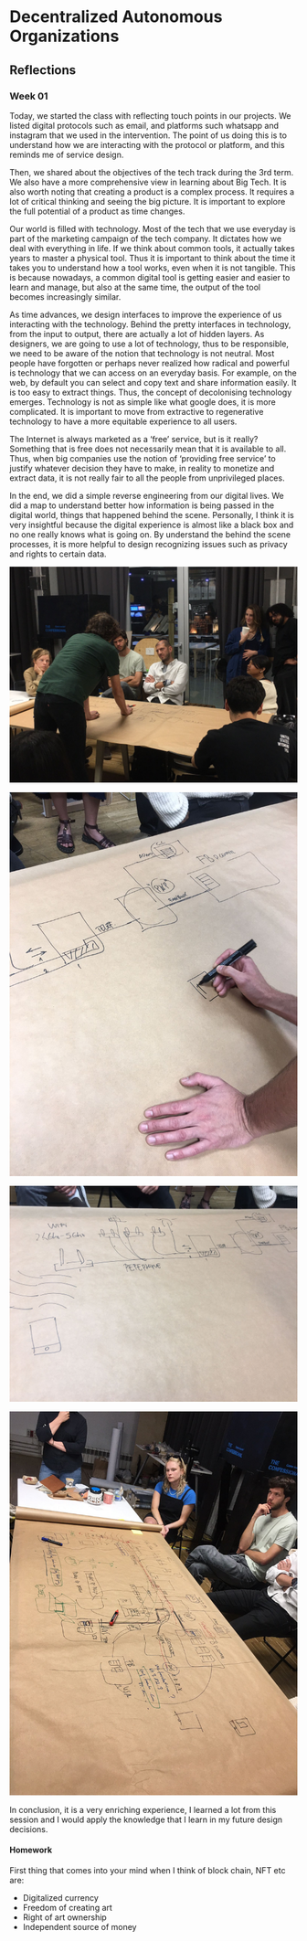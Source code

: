 
# Decentralized Autonomous Organizations

## Reflections

### Week 01

Today, we started the class with reflecting touch points in our projects. We listed digital protocols such as email, and platforms such whatsapp and instagram that we used in the intervention. The point of us doing this is to understand how we are interacting with the protocol or platform, and this reminds me of service design.

Then, we shared about the objectives of the tech track during the 3rd term. We also have a more comprehensive view in learning about Big Tech. It is also worth noting that creating a product is a complex process. It requires a lot of critical thinking and seeing the big picture. It is important to explore the full potential of a product as time changes.

Our world is filled with technology. Most of the tech that we use everyday is part of the marketing campaign of the tech company. It dictates how we deal with everything in life. If we think about common tools, it actually takes years to master a physical tool. Thus it is important to think about the time it takes you to understand how a tool works, even when it is not tangible. This is because nowadays, a common digital tool is getting easier and easier to learn and manage, but also at the same time, the output of the tool becomes increasingly similar. 

As time advances, we design interfaces to improve the experience of us interacting with the technology. Behind the pretty interfaces in technology, from the input to output, there are actually a lot of hidden layers. As designers, we are going to use a lot of technology, thus to be responsible, we need to be aware of the notion that technology is not neutral. Most people have forgotten or perhaps never realized how radical and powerful is technology that we can access on an everyday basis. For example, on the web, by default you can select and copy text and share information easily. It is too easy to extract things. Thus, the concept of decolonising technology emerges. Technology is not as simple like what google does, it is more complicated. It is important to move from extractive to regenerative technology to have a more equitable experience to all users.

The Internet is always marketed as a ‘free’ service, but is it really? Something that is free does not necessarily mean that it is available to all. Thus, when big companies use the notion of ‘providing free service’ to justify whatever decision they have to make, in reality to monetize and extract data, it is not really fair to all the people from unprivileged places.

In the end, we did a simple reverse engineering from our digital lives. We did a map to understand better how information is being passed in the digital world, things that happened behind the scene. Personally, I think it is very insightful because the digital experience is almost like a black box and no one really knows what is going on. By understand the behind the scene processes, it is more helpful to design recognizing issues such as privacy and rights to certain data.

![image](../images/term03/04_decentralizedautonomous/1.jpeg)

![image](../images/term03/04_decentralizedautonomous/2.jpeg)

![image](../images/term03/04_decentralizedautonomous/3.jpeg)

![image](../images/term03/04_decentralizedautonomous/4.jpeg)

In conclusion, it is a very enriching experience, I learned a lot from this session and I would apply the knowledge that I learn in my future design decisions.

#### Homework

First thing that comes into your mind when I think of block chain, NFT etc are:

- Digitalized currency
- Freedom of creating art
- Right of art ownership
- Independent source of money